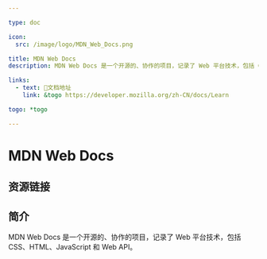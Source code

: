 ```yaml
---

type: doc

icon:
  src: /image/logo/MDN_Web_Docs.png

title: MDN Web Docs
description: MDN Web Docs 是一个开源的、协作的项目，记录了 Web 平台技术，包括 CSS、HTML、JavaScript 和 Web API。

links:
  - text: 📖文档地址
    link: &togo https://developer.mozilla.org/zh-CN/docs/Learn

togo: *togo

---
```


<ShowLogo />

# MDN Web Docs

<ShowBreadcrumb />

## 资源链接

<ShowLinks />

## 简介

MDN Web Docs 是一个开源的、协作的项目，记录了 Web 平台技术，包括 CSS、HTML、JavaScript 和 Web API。